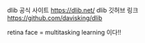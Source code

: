 
dlib 공식 사이트
https://dlib.net/
dlib 깃허브 링크
https://github.com/davisking/dlib

retina face = multitasking learning 이다!!
